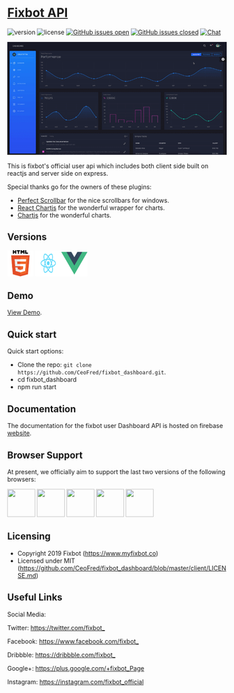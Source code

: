 # [Fixbot API](http://myfixbot.co)


![version](https://img.shields.io/badge/version-1.0.0-blue.svg) ![license](https://img.shields.io/badge/license-MIT-blue.svg) [![GitHub issues open](https://img.shields.io/github/issues/creativetimofficial/black-dashboard-react.svg?maxAge=2592000)]() [![GitHub issues closed](https://img.shields.io/github/issues-closed-raw/creativetimofficial/black-dashboard-react.svg?maxAge=2592000)]()  [![Chat](https://img.shields.io/badge/chat-on%20discord-7289da.svg)](https://discord.gg/E4aHAQy)

![Product Gif](./github-assets/black-dashboard-react.gif)


This is fixbot's official user api which includes both client side built on reactjs and server side on express.

Special thanks go for the owners of these plugins:
- [Perfect Scrollbar](http://utatti.github.io/perfect-scrollbar/) for the nice scrollbars for windows.
- [React Chartjs](http://jerairrest.github.io/react-chartjs-2/) for the wonderful wrapper for charts.
- [Chartjs](https://www.chartjs.org/) for the wonderful charts.



## Versions

[<img src="./github-assets/html.png" width="60" height="60" />](https://www.creative-tim.com/product/black-dashboard)
[<img src="./github-assets/react.svg" width="60" height="60" />](https://www.creative-tim.com/product/black-dashboard-react)[<img src="./github-assets/vuejs.png" width="60" height="60" />](https://www.creative-tim.com/product/vue-black-dashboard)


## Demo


[View Demo](https://fixbotdash.firebaseapp.com/).


## Quick start

Quick start options:

- Clone the repo: `git clone https://github.com/CeoFred/fixbot_dashboard.git`.
- cd fixbot_dashboard
- npm run start

## Documentation
The documentation for the fixbot user Dashboard API is hosted on firebase [website](https://demos.creative-tim.com/black-dashboard-react/#/documentation/tutorial).


## Browser Support

At present, we officially aim to support the last two versions of the following browsers:

<img src="https://s3.amazonaws.com/creativetim_bucket/github/browser/chrome.png" width="64" height="64"> <img src="https://s3.amazonaws.com/creativetim_bucket/github/browser/firefox.png" width="64" height="64"> <img src="https://s3.amazonaws.com/creativetim_bucket/github/browser/edge.png" width="64" height="64"> <img src="https://s3.amazonaws.com/creativetim_bucket/github/browser/safari.png" width="64" height="64"> <img src="https://s3.amazonaws.com/creativetim_bucket/github/browser/opera.png" width="64" height="64">



## Licensing

- Copyright 2019 Fixbot (https://www.myfixbot.co)
- Licensed under MIT (https://github.com/CeoFred/fixbot_dashboard/blob/master/client/LICENSE.md)

## Useful Links

Social Media:

Twitter: <https://twitter.com/fixbot_>

Facebook: <https://www.facebook.com/fixbot_>

Dribbble: <https://dribbble.com/fixbot_>

Google+: <https://plus.google.com/+fixbot_Page>

Instagram: <https://instagram.com/fixbot_official>
